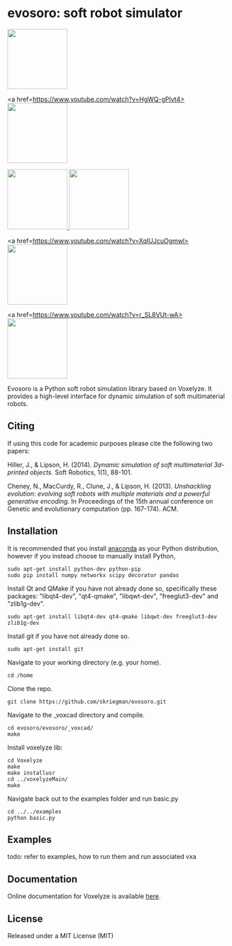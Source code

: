 evosoro: soft robot simulator
=======================================

<div class="row">
<a href=https://youtu.be/EXuR_soDnFo>
<img src="https://github.com/skriegman/test/blob/master/nick.png" height="135" width="135">
</a>

<a href=https://www.youtube.com/watch?v=HgWQ-gPIvt4>
<img src="https://github.com/skriegman/test/blob/master/electro.png" height="135" width="135">
</a>

<a href=https://youtu.be/4ZqdvYrZ3ro>
<img src="https://github.com/skriegman/test/blob/master/swimming.png" height="135" width="135">
</a>

<a href=https://youtu.be/Cw2SwPNwcfM>
<img src="https://github.com/skriegman/test/blob/master/plant1.png" height="135" width="135">
</a>

<a href=https://www.youtube.com/watch?v=XqIUJcuOgmwl>
<img src="https://github.com/skriegman/test/blob/master/cage.png" height="135" width="135">
</a>

<a href=https://www.youtube.com/watch?v=r_SL8VUt-wA>
<img src="https://github.com/skriegman/test/blob/master/teeth.png" height="135" width="135">
</a>

</div>

Evosoro is a Python soft robot simulation library based on Voxelyze. It provides a high-level interface for dynamic simulation of soft multimaterial robots.






Citing
------

If using this code for academic purposes please cite the following two papers:

Hiller, J., & Lipson, H. (2014). 
*Dynamic simulation of soft multimaterial 3d-printed objects.*
Soft Robotics, 1(1), 88-101.


Cheney, N., MacCurdy, R., Clune, J., & Lipson, H. (2013). 
*Unshackling evolution: evolving soft robots with multiple materials and a powerful generative encoding.* 
In Proceedings of the 15th annual conference on Genetic and evolutionary computation (pp. 167-174). ACM.


<!--
Dependencies
------------

- Python 2.7

### Mandatory

- [numpy](http://www.numpy.org/)

- [scipy](http://www.scipy.org/)

- [networkx](http://networkx.github.io/)

- [pandas](http://pandas.pydata.org/)

### Recommended

- [matplotlib](http://matplotlib.org/)

- [seaborn](http://seaborn.pydata.org/)
-->

Installation
------------

<!--To install the released version, just do-->
    
<!--    pip install seaborn-->

<!--You may instead want to use the development version from Github, by running-->

<!--    pip install git+git://github.com/mwaskom/seaborn.git#egg=seaborn-->

It is recommended that you install [anaconda](https://docs.continuum.io/anaconda/install#) as your Python distribution, however if you instead choose to manually install Python,

    sudo apt-get install python-dev python-pip
    sudo pip install numpy networkx scipy decorator pandas

Install Qt and QMake if you have not already done so, specifically these packages: "libqt4-dev", "qt4-qmake", "libqwt-dev", "freeglut3-dev" and "zlib1g-dev".

    sudo apt-get install libqt4-dev qt4-qmake libqwt-dev freeglut3-dev zlib1g-dev


Install git if you have not already done so.

    sudo apt-get install git

Navigate to your working directory (e.g. your home).

    cd /home

Clone the repo.

    git clone https://github.com/skriegman/evosoro.git

Navigate to the _voxcad directory and compile.

    cd evosoro/evosoro/_voxcad/
    make

Install voxelyze lib:

    cd Voxelyze
    make
    make installusr
    cd ../voxelyzeMain/
    make

Navigate back out to the examples folder and run basic.py
    
    cd ../../examples
    python basic.py
    

<!--
------------------------------------
**Installing from scratch on a virtual machine (graphics may not work properly)**
- Install the latest version of VirtualBox
- Download Ubuntu 14.04 x64 (ISO) and install it
- Install VirtualBox Guest Additions (openGL support and other useful features)
- Then run the virtual machine, and follow the instructions below
..*a ready to use VirtualBox image is available

Increasing the video memory could be useful: go in your VirtualBox installation folder and run:

    vboxmanage modifyvm "VIRTUAL_MACHINE_NAME" --vram 256

If you are having difficulty building scipy try

    sudo apt-get install libatlas-base-dev gfortran

------------------------------------
-->


Examples
--------

todo: refer to examples, how to run them and run associated vxa


Documentation
-------------

Online documentation for Voxelyze is available [here](http://jonhiller.github.io/Voxelyze/annotated.html).


License
-------

Released under a MIT License (MIT)



<!--Other papers-->

<!--Hiller, J., & Lipson, H. (2012). -->
<!--Automatic design and manufacture of soft robots. -->
<!--IEEE Transactions on Robotics, 28(2), 457-466.-->

<!--F. Corucci, N. Cheney, H. Lipson, C. Laschi, and J. Bongard, "Evolving swimming soft-bodied creatures", ALIFE XV, The Fifteenth International Conference on the Synthesis and Simulation of Living Systems, 2016 (late breaking abstract)-->
<!--https://youtu.be/4ZqdvYrZ3ro-->
<!--F. Corucci, N. Cheney, H. Lipson, C. Laschi, and J. Bongard, “Material properties affect evolution’s ability to exploit morphological computation in growing soft-bodied creatures,”  ALIFE XV, The Fifteenth International Conference on the Synthesis and Simulation of Living Systems, 2016-->
<!--https://youtu.be/Cw2SwPNwcfM-->





